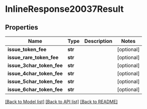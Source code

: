 # InlineResponse20037Result

## Properties
Name | Type | Description | Notes
------------ | ------------- | ------------- | -------------
**issue_token_fee** | **str** |  | [optional] 
**issue_rare_token_fee** | **str** |  | [optional] 
**issue_3char_token_fee** | **str** |  | [optional] 
**issue_4char_token_fee** | **str** |  | [optional] 
**issue_5char_token_fee** | **str** |  | [optional] 
**issue_6char_token_fee** | **str** |  | [optional] 

[[Back to Model list]](../README.md#documentation-for-models) [[Back to API list]](../README.md#documentation-for-api-endpoints) [[Back to README]](../README.md)


